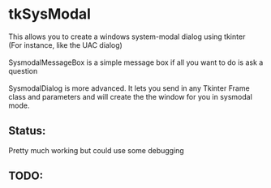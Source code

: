 # tkSysModal

This allows you to create a windows system-modal dialog using
tkinter\
(For instance, like the UAC dialog)\
\
SysmodalMessageBox is a simple message box if all you want to do is ask
a question\
\
SysmodalDialog is more advanced. It lets you send in any Tkinter Frame
class and parameters and will create the the window for you in sysmodal
mode.

Status:
-------

Pretty much working but could use some debugging

TODO:
-----
